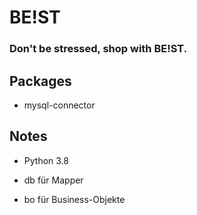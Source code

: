 # BE!ST
### Don't be stressed, shop with BE!ST.

## Packages
- mysql-connector

## Notes
- Python 3.8

- db für Mapper
- bo für Business-Objekte 
